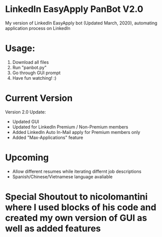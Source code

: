 # LinkedIn EasyApply PanBot V2.0

My version of LinkedIn EasyApply bot (Updated March, 2020), automating application process on LinkedIn

# Usage:
  1. Download all files
  2. Run "panbot.py"
  3. Go through GUI prompt 
  4. Have fun watching! :) 
  
# Current Version
Version 2.0 Update:
  - Updated GUI 
  - Updated for LinkedIn Premium / Non-Premium members
  - Added LinkedIn Auto In-Mail apply for Premium members only
  - Added "Max-Applications" feature
  
# Upcoming
  - Allow different resumes while iterating differnt job descriptions
  - Spanish/Chinese/Vietnamese language avaliable 

# Special Shoutout to nicolomantini where I used blocks of his code and created my own version of GUI as well as added features #



